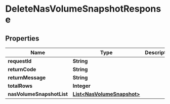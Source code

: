 
# DeleteNasVolumeSnapshotResponse

## Properties
Name | Type | Description | Notes
------------ | ------------- | ------------- | -------------
**requestId** | **String** |  |  [optional]
**returnCode** | **String** |  |  [optional]
**returnMessage** | **String** |  |  [optional]
**totalRows** | **Integer** |  |  [optional]
**nasVolumeSnapshotList** | [**List&lt;NasVolumeSnapshot&gt;**](NasVolumeSnapshot.md) |  |  [optional]



